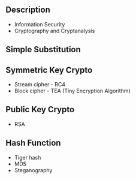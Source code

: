 ## Description
- Information Security
- Cryptography and Cryptanalysis

## Simple Substitution

## Symmetric Key Crypto
- Stream cipher - RC4
- Block cipher - TEA (Tiny Encryption Algorithm)

## Public Key Crypto
- RSA

## Hash Function
- Tiger hash
- MD5
- Steganography
